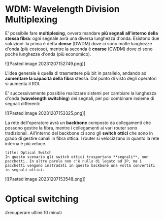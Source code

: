 # WDM: Wavelength Division Multiplexing

E' possibile fare **multiplexing**, ovvero mandare **più segnali all'interno della stessa fibra**: ogni segnale avrà una diversa lunghezza d'onda.
Esistono due soluzioni: la prima è detta **dense** (DWDM) dove ci sono molte lunghezze d'onda (più costoso), mentre la seconda è **coarse** (CWDM) dove ci sono poche lunghezze d'onda (più economico).

![[Pasted image 20231207152749.png]]

L'idea generale è quella di trasmettere più bit in parallelo, andando ad **aumentare la capacità della fibra** stessa. Dal punto di visto degli operatori si aumenta il ROI.

E' successivamente possibile realizzare sistemi per cambiare la lunghezza d'onda (**wavelength switching**) dei segnali, per poi combinare insieme di segnali differenti:

![[Pasted image 20231207153325.png]]

La rete dell'operatore avrà un **backbone** composto da collegamenti che possono gestire la fibra, mentre i collegamenti ai vari router sono tradizionali.
All'interno del backbone ci sono gli **switch ottici** che sono in grado di gestire canali in fibra ottica.
I router si velocizzano in quanto la rete interna è più veloce.

```ad-note
title: Optical Switch
In questo scenario gli switch ottici trasportano **segnali**, non pacchetti. In altre parole non c'è nulla di legato ad IP, ma i pacchetti vengono instradati in questo backbone una volta convertiti in segnali ottici. 

```


![[Pasted image 20231207153548.png]]

# Optical switching

#recuperare ultimi 10 minuti